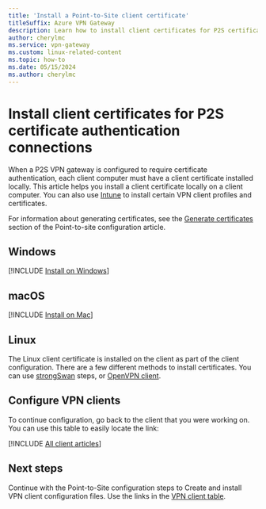 ```yaml
---
title: 'Install a Point-to-Site client certificate'
titleSuffix: Azure VPN Gateway
description: Learn how to install client certificates for P2S certificate authentication - Windows, Mac, Linux.
author: cherylmc
ms.service: vpn-gateway
ms.custom: linux-related-content
ms.topic: how-to
ms.date: 05/15/2024
ms.author: cherylmc
---
```

# Install client certificates for P2S certificate authentication connections

When a P2S VPN gateway is configured to require certificate authentication, each client computer must have a client certificate installed locally. This article helps you install a client certificate locally on a client computer. You can also use [Intune](/mem/intune/configuration/vpn-settings-configure) to install certain VPN client profiles and certificates.

For information about generating certificates, see the [Generate certificates](vpn-gateway-howto-point-to-site-resource-manager-portal.md#generatecert) section of the Point-to-site configuration article.

## <a name="installwin"></a>Windows

[!INCLUDE [Install on Windows](../../includes/vpn-gateway-certificates-install-client-cert-include.md)]

## <a name="installmac"></a>macOS

[!INCLUDE [Install on Mac](../../includes/vpn-gateway-certificates-install-mac-client-cert-include.md)]

## <a name="installlinux"></a>Linux

The Linux client certificate is installed on the client as part of the client configuration. There are a few different methods to install certificates. You can use [strongSwan](point-to-site-vpn-client-certificate-ike-linux.md) steps, or [OpenVPN client](point-to-site-vpn-client-certificate-openvpn-linux.md).

## <a name="vpn-clients"></a>Configure VPN clients

To continue configuration, go back to the client that you were working on. You can use this table to easily locate the link:

[!INCLUDE [All client articles](../../includes/vpn-gateway-vpn-client-install-articles.md)]

## Next steps

Continue with the Point-to-Site configuration steps to Create and install VPN client configuration files. Use the links in the [VPN client table](#vpn-clients).
